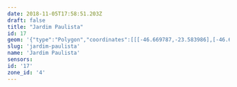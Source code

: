 ```yaml
---
date: 2018-11-05T17:58:51.203Z
draft: false
title: "Jardim Paulista"
id: 17
geom: '{"type":"Polygon","coordinates":[[[-46.669787,-23.583986],[-46.661099,-23.578939],[-46.65774,-23.575961],[-46.651024,-23.569847],[-46.64987,-23.568761],[-46.649007,-23.567819],[-46.656295,-23.561786],[-46.662759,-23.556094],[-46.663012,-23.556043],[-46.663636,-23.556326],[-46.663869,-23.556546],[-46.664126,-23.556536],[-46.664556,-23.556637],[-46.665114,-23.556578],[-46.665511,-23.556438],[-46.665723,-23.556425],[-46.669914,-23.554603],[-46.676482,-23.551895],[-46.677456,-23.551267],[-46.678463,-23.55274],[-46.679202,-23.553561],[-46.679282,-23.553742],[-46.680793,-23.555112],[-46.682387,-23.556176],[-46.682586,-23.556547],[-46.682582,-23.556965],[-46.682496,-23.55717],[-46.68169,-23.558344],[-46.68087,-23.559826],[-46.677697,-23.564277],[-46.678338,-23.564616],[-46.676713,-23.565586],[-46.678517,-23.567865],[-46.677715,-23.568574],[-46.671383,-23.576151],[-46.670959,-23.576573],[-46.671183,-23.576736],[-46.671055,-23.577022],[-46.671102,-23.577304],[-46.670034,-23.583041],[-46.670052,-23.583336],[-46.669948,-23.583742],[-46.669787,-23.583986]]]}'
slug: 'jardim-paulista'
name: 'Jardim Paulista'
sensors:
id: '17'
zone_id: '4'
---
```

		